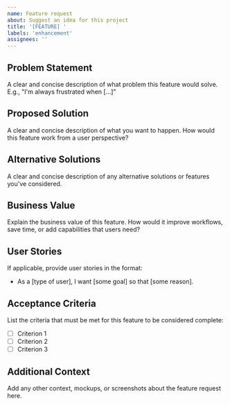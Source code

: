 ```yaml
---
name: Feature request
about: Suggest an idea for this project
title: '[FEATURE] '
labels: 'enhancement'
assignees: ''
---
```


## Problem Statement
A clear and concise description of what problem this feature would solve. E.g., "I'm always frustrated when [...]"

## Proposed Solution
A clear and concise description of what you want to happen. How would this feature work from a user perspective?

## Alternative Solutions
A clear and concise description of any alternative solutions or features you've considered.

## Business Value
Explain the business value of this feature. How would it improve workflows, save time, or add capabilities that users need?

## User Stories
If applicable, provide user stories in the format:
- As a [type of user], I want [some goal] so that [some reason].

## Acceptance Criteria
List the criteria that must be met for this feature to be considered complete:
- [ ] Criterion 1
- [ ] Criterion 2
- [ ] Criterion 3

## Additional Context
Add any other context, mockups, or screenshots about the feature request here.
